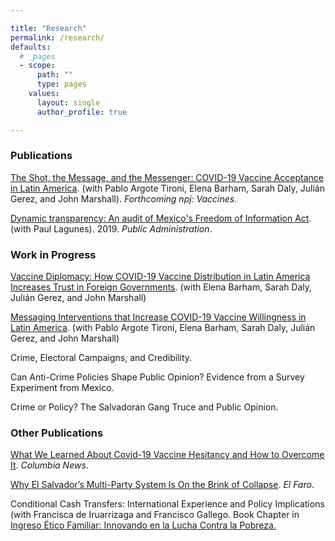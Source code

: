 ```yaml
---

title: "Research"
permalink: /research/
defaults:
  # _pages
  - scope:
      path: ""
      type: pages
    values:
      layout: single
      author_profile: true

---
```


### Publications
[The Shot, the Message, and the Messenger: COVID-19 Vaccine Acceptance in Latin America](https://julianegerez.github.io/research/VaccineHesitancy_Context.pdf). (with Pablo Argote Tironi, Elena Barham, Sarah Daly, Julián Gerez, and John Marshall). *Forthcoming npj: Vaccines.*

[Dynamic transparency: An audit of Mexico's Freedom of Information Act](https://onlinelibrary.wiley.com/doi/full/10.1111/padm.12553). (with Paul Lagunes). 2019. *Public Administration*. 

### Work in Progress
[Vaccine Diplomacy: How COVID-19 Vaccine Distribution in Latin America Increases Trust in Foreign Governments](/assets/vax_diplomacy_latam.pdf). (with Elena Barham, Sarah Daly, Julián Gerez, and John Marshall)

[Messaging Interventions that Increase COVID-19 Vaccine Willingness in Latin America](https://papers.ssrn.com/sol3/papers.cfm?abstract_id=3812023). (with Pablo Argote Tironi, Elena Barham, Sarah Daly, Julián Gerez, and John Marshall)

Crime, Electoral Campaigns, and Credibility.  

Can Anti-Crime Policies Shape Public Opinion? Evidence from a Survey Experiment from Mexico. 

Crime or Policy? The Salvadoran Gang Truce and Public Opinion.

### Other Publications
[What We Learned About Covid-19 Vaccine Hesitancy and How to Overcome It](https://news.columbia.edu/news/overcome-vaccine-hesitancy-messages). *Columbia News*. 

[Why El Salvador’s Multi-Party System Is On the Brink of Collapse](https://elfaro.net/en/202102/columnas/25273/Why-El-Salvador%E2%80%99s-Multi-Party-System-Is-On-the-Brink-of-Collapse.htm). *El Faro*. 

Conditional Cash Transfers: International Experience and Policy Implications (with Francisca de Iruarrizaga and Francisco Gallego. Book Chapter in [Ingreso Ético Familiar: Innovando en la Lucha Contra la Pobreza.](https://lyd.org/producto/ingreso-etico-familiar-innovando-la-lucha-la-pobreza/)
